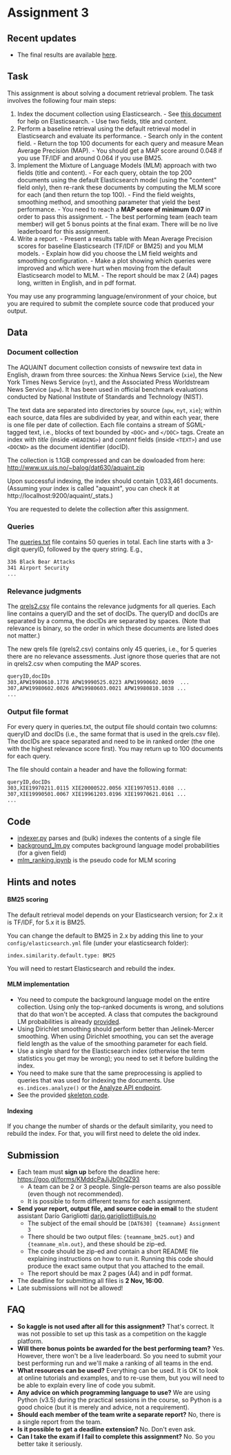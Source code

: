# Assignment 3

## Recent updates

  - The final results are available [here](Final_results.md).


## Task

This assignment is about solving a document retrieval problem.
The task involves the following four main steps:

  1. Index the document collection using Elasticsearch.
    - See [this document](../Elasticsearch.md) for help on Elasticsearch.
    - Use two fields, title and content.
  2. Perform a baseline retrieval using the default retrieval model in Elasticsearch and evaluate its performance.
    - Search only in the content field.
    - Return the top 100 documents for each query and measure Mean Average Precision (MAP).
    - You should get a MAP score around 0.048 if you use TF/IDF and around 0.064 if you use BM25.
  3. Implement the Mixture of Language Models (MLM) approach with two fields (title and content).
    - For each query, obtain the top 200 documents using the default Elasticsearch model (using the "content" field only), then re-rank these documents by computing the MLM score for each (and then return the top 100).
    - Find the field weights, smoothing method, and smoothing parameter that yield the best performance.
    - You need to reach a **MAP score of minimum 0.07** in order to pass this assignment.
    - The best performing team (each team member) will get 5 bonus points at the final exam. There will be no live leaderboard for this assignment.
  4. Write a report.
    - Present a results table with Mean Average Precision scores for baseline Elasticsearch (TF/IDF or BM25) and you MLM models.
    - Explain how did you choose the LM field weights and smoothing configuration.
    - Make a plot showing which queries were improved and which were hurt when moving from the default Elasticsearch model to MLM.
    - The report should be max 2 (A4) pages long, written in English, and in pdf format.

You may use any programming language/environment of your choice, but you are required to submit the complete source code that produced your output.


## Data

### Document collection

The AQUAINT document collection consists of newswire text data in English, drawn from three sources: the Xinhua News Service (`xie`), the New York Times News Service (`nyt`), and the Associated Press Worldstream News Service (`apw`). It has been used in official benchmark evaluations conducted by National Institute of Standards and Technology (NIST).

The text data are separated into directories by source (`apw`, `nyt`, `xie`); within each source, data files are subdivided by year, and within each year, there is one file per date of collection. Each file contains a stream of SGML-tagged text, i.e., blocks of text bounded by `<DOC>` and `</DOC>` tags.  Create an index with *title* (inside `<HEADING>`) and *content* fields (inside `<TEXT>`) and use `<DOCNO>` as the document identifier (docID).

The collection is 1.1GB compressed and can be dowloaded from here: http://www.ux.uis.no/~balog/dat630/aquaint.zip

Upon successful indexing, the index should contain 1,033,461 documents. (Assuming your index is called "aquaint", you can check it at http://localhost:9200/aquaint/_stats.)

You are requested to delete the collection after this assignment.


### Queries

The [queries.txt](data/queries.txt) file contains 50 queries in total.  Each line starts with a 3-digit queryID, followed by the query string.  E.g.,

```
336 Black Bear Attacks
341 Airport Security
...
```


### Relevance judgments

The [qrels2.csv](data/qrels2.csv) file contains the relevance judgments for all queries. Each line contains a queryID and the set of docIDs. The queryID and docIDs are separated by a comma, the docIDs are separated by spaces. (Note that relevance is binary, so the order in which these documents are listed does not matter.)

The new qrels file (qrels2.csv) contains only 45 queries, i.e., for 5 queries there are no relevance assessments. Just ignore those queries that are not in qrels2.csv when computing the MAP scores.

```
queryID,docIDs
303,APW19980610.1778 APW19990525.0223 APW19990602.0039  ...
307,APW19980602.0026 APW19980603.0021 APW19980810.1038 ...
...
```


### Output file format

For every query in queries.txt, the output file should contain two columns: queryID and docIDs (i.e., the same format that is used in the qrels.csv file).  The docIDs are space separated and need to be in ranked order (the one with the highest relevance score first).  You may return up to 100 documents for each query.

The file should contain a header and have the following format:

```
queryID,docIDs
303,XIE19970211.0115 XIE20000522.0056 XIE19970513.0108 ...
307,XIE19990501.0067 XIE19961203.0196 XIE19970621.0161 ...
...
```


## Code

  - [indexer.py](code/indexer.py) parses and (bulk) indexes the contents of a single file
  - [background_lm.py](code/background_lm.py) computes background language model probabilities (for a given field)
  - [mlm_ranking.ipynb](code/mlm_ranking.ipynb) is the pseudo code for MLM scoring


## Hints and notes

#### BM25 scoring

The default retrieval model depends on your Elasticsearch version; for 2.x it is TF/IDF, for 5.x it is BM25.  

You can change the default to BM25 in 2.x by adding this line to your `config/elasticsearch.yml` file (under your elasticsearch folder):

```
index.similarity.default.type: BM25
```

You will need to restart Elasticsearch and rebuild the index.

#### MLM implementation

  - You need to compute the background language model on the entire collection. Using only the top-ranked documents is wrong, and solutions that do that won't be accepted. A class that computes the background LM probabilities is already [provided](code/background_lm.py).
  - Using Dirichlet smoothing should perform better than Jelinek-Mercer smoothing. When using Dirichlet smoothing, you can set the average field length as the value of the smoothing parameter for each field.
  - Use a single shard for the Elasticsearch index (otherwise the term statistics you get may be wrong); you need to set it before building the index.
  - You need to make sure that the same preprocessing is applied to queries that was used for indexing the documents.  Use `es.indices.analyze()` or the [Analyze API endpoint](https://www.elastic.co/guide/en/elasticsearch/reference/2.4/indices-analyze.html).
  - See the provided [skeleton code](code/mlm_ranking.ipynb).

#### Indexing

If you change the number of shards or the default similarity, you need to rebuild the index.  For that, you will first need to delete the old index.


## Submission

  * Each team must **sign up** before the deadline here: https://goo.gl/forms/KMddcPaJjJb0hQZ93
    - A team can be 2 or 3 people. Single-person teams are also possible (even though not recommended).
    - It is possible to form different teams for each assignment.
  * **Send your report, output file, and source code in email** to the student assistant Darío Garigliotti <dario.garigliotti@uis.no>
    - The subject of the email should be `[DAT630] {teamname} Assignment 3`
    - There should be two output files: `{teamname_bm25.out}` and `{teamname_mlm.out}`, and these should be zip-ed.
    - The code should be zip-ed and contain a short README file explaining instructions on how to run it. Running this code should produce the exact same output that you attached to the email.
    - The report should be max 2 pages (A4) and in pdf format.
  * The deadline for submitting all files is **2 Nov, 16:00**.
  * Late submissions will not be allowed!


## FAQ

  - **So kaggle is not used after all for this assignment?**
  That's correct. It was not possible to set up this task as a competition on the kaggle platform.
  - **Will there bonus points be awarded for the best performing team?** Yes. However, there won't be a live leaderboard. So you need to submit your best performing run and we'll make a ranking of all teams in the end.
  - **What resources can be used?**
  Everything can be used. It is OK to look at online tutorials and examples, and to re-use them, but you will need to be able to explain every line of code you submit.
  - **Any advice on which programming language to use?** We are using Python (v3.5) during the practical sessions in the course, so Python is a good choice (but it is merely and advice, not a requirement).
  - **Should each member of the team write a separate report?** No, there is a single report from the team.
  - **Is it possible to get a deadline extension?**
  No. Don't even ask.
  - **Can I take the exam if I fail to complete this assignment?**
  No. So you better take it seriously.
